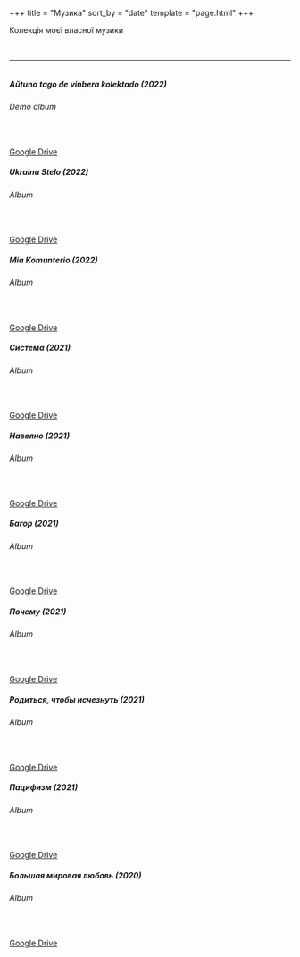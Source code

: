 +++
title = "Музика"
sort_by = "date"
template = "page.html"
+++

<p class="lead text-center">Колекція моєї власної музики</p><br>

<hr class="big-hr mb-4">
<div class="row mt-3">
    <div class="col-lg-4 col-md-6 col-sm-12 mb-3 d-flex">
        <div class="card text-bg-dark p-0">
            <img src="/img/covers/atdvk.jpg" class="card-img-top" alt="">
            <div class="card-body d-flex flex-column">
                <h5 class="card-title">Aŭtuna tago de vinbera kolektado (2022)</h5>
                <h6 class="card-subtitle mb-2 text-secondary">Demo album</h6>
                <p class="card-text">&nbsp;</p>
                <div class="card-link-box mt-auto">
                    <a href="https://drive.google.com/drive/folders/1Nxg3nn4vmDA9j902TZ6Z2yG_YJ3xkAdG?usp=share_link" class="card-link">Google Drive</a>
                </div>
            </div>
        </div>
    </div>
    <div class="col-lg-4 col-md-6 col-sm-12 mb-3 d-flex">
        <div class="card text-bg-dark p-0">
            <img src="/img/covers/us.jpg" class="card-img-top" alt="">
            <div class="card-body d-flex flex-column">
                <h5 class="card-title">Ukraina Stelo (2022)</h5>
                <h6 class="card-subtitle mb-2 text-secondary">Album</h6>
                <p class="card-text">&nbsp;</p>
                <div class="card-link-box mt-auto">
                    <a href="https://drive.google.com/drive/folders/13ku6DS5r-0zZesA8Erw6TDudJDByIyoE?usp=share_link" class="card-link">Google Drive</a>
                </div>
            </div>
        </div>
    </div>
    <div class="col-lg-4 col-md-6 col-sm-12 mb-3 d-flex">
        <div class="card text-bg-dark p-0">
            <img src="/img/covers/mk.jpg" class="card-img-top" alt="">
            <div class="card-body d-flex flex-column">
                <h5 class="card-title">Mia Komunterio (2022)</h5>
                <h6 class="card-subtitle mb-2 text-secondary">Album</h6>
                <p class="card-text">&nbsp;</p>
                <div class="card-link-box mt-auto">
                    <a href="https://drive.google.com/drive/folders/1IHBYJHfXu4EUQbkQnWH6_oVHAVDLpjqx?usp=share_link" class="card-link">Google Drive</a>
                </div>
            </div>
        </div>
    </div>
    <div class="col-lg-4 col-md-6 col-sm-12 mb-3 d-flex">
        <div class="card text-bg-dark p-0">
            <img src="/img/covers/sistemo.jpg" class="card-img-top" alt="">
            <div class="card-body d-flex flex-column">
                <h5 class="card-title">Cистема (2021)</h5>
                <h6 class="card-subtitle mb-2 text-secondary">Album</h6>
                <p class="card-text">&nbsp;</p>
                <div class="card-link-box mt-auto">
                    <a href="https://drive.google.com/drive/folders/1XibnG6wP3ZnSrVonp7oT7TpF6KhaX6xR?usp=share_link" class="card-link">Google Drive</a>
                </div>
            </div>
        </div>
    </div>
    <div class="col-lg-4 col-md-6 col-sm-12 mb-3 d-flex">
        <div class="card text-bg-dark p-0">
            <img src="/img/covers/enspirite.jpg" class="card-img-top" alt="">
            <div class="card-body d-flex flex-column">
                <h5 class="card-title">Навеяно (2021)</h5>
                <h6 class="card-subtitle mb-2 text-secondary">Album</h6>
                <p class="card-text">&nbsp;</p>
                <div class="card-link-box mt-auto">
                    <a href="https://drive.google.com/drive/folders/1yUgXIe4RiE8KgGEAZ7G7D3SdCVu6d4G3?usp=share_link" class="card-link">Google Drive</a>
                </div>
            </div>
        </div>
    </div>
    <div class="col-lg-4 col-md-6 col-sm-12 mb-3 d-flex">
        <div class="card text-bg-dark p-0">
            <img src="/img/covers/hokstango.jpg" class="card-img-top" alt="">
            <div class="card-body d-flex flex-column">
                <h5 class="card-title">Багор (2021)</h5>
                <h6 class="card-subtitle mb-2 text-secondary">Album</h6>
                <p class="card-text">&nbsp;</p>
                <div class="card-link-box mt-auto">
                    <a href="https://drive.google.com/drive/folders/1kOlxUtweS-icFoGTuL7Fit0DM3tpDCG3?usp=share_link" class="card-link">Google Drive</a>
                </div>
            </div>
        </div>
    </div>
    <div class="col-lg-4 col-md-6 col-sm-12 mb-3 d-flex">
        <div class="card text-bg-dark p-0">
            <img src="/img/covers/kial.jpg" class="card-img-top" alt="">
            <div class="card-body d-flex flex-column">
                <h5 class="card-title">Почему (2021)</h5>
                <h6 class="card-subtitle mb-2 text-secondary">Album</h6>
                <p class="card-text">&nbsp;</p>
                <div class="card-link-box mt-auto">
                    <a href="https://drive.google.com/drive/folders/1TDkyedalT92z-77doBhXHE_V_ZUWRT7M?usp=share_link" class="card-link">Google Drive</a>
                </div>
            </div>
        </div>
    </div>
    <div class="col-lg-4 col-md-6 col-sm-12 mb-3 d-flex">
        <div class="card text-bg-dark p-0">
            <img src="/img/covers/npm.jpg" class="card-img-top" alt="">
            <div class="card-body d-flex flex-column">
                <h5 class="card-title">Родиться, чтобы исчезнуть (2021)</h5>
                <h6 class="card-subtitle mb-2 text-secondary">Album</h6>
                <p class="card-text">&nbsp;</p>
                <div class="card-link-box mt-auto">
                    <a href="https://drive.google.com/drive/folders/188r2-3bplGMr7mcARJaPRCKyT8waaPQO?usp=share_link" class="card-link">Google Drive</a>
                </div>
            </div>
        </div>
    </div>
    <div class="col-lg-4 col-md-6 col-sm-12 mb-3 d-flex">
        <div class="card text-bg-dark p-0">
            <img src="/img/covers/pacifismo.jpg" class="card-img-top" alt="">
            <div class="card-body d-flex flex-column">
                <h5 class="card-title">Пацифизм (2021)</h5>
                <h6 class="card-subtitle mb-2 text-secondary">Album</h6>
                <p class="card-text">&nbsp;</p>
                <div class="card-link-box mt-auto">
                    <a href="https://drive.google.com/drive/folders/1FSVepQqgsloBu_qpzo9pDwm7_XoSsjdt?usp=share_link" class="card-link">Google Drive</a>
                </div>
            </div>
        </div>
    </div>
    <div class="col-lg-4 col-md-6 col-sm-12 mb-3 d-flex">
        <div class="card text-bg-dark p-0">
            <img src="/img/covers/gma.jpg" class="card-img-top" alt="">
            <div class="card-body d-flex flex-column">
                <h5 class="card-title">Большая мировая любовь (2020)</h5>
                <h6 class="card-subtitle mb-2 text-secondary">Album</h6>
                <p class="card-text">&nbsp;</p>
                <div class="card-link-box mt-auto">
                    <a href="https://drive.google.com/drive/folders/1bz_v7ZO9e1AsFuOaAZRhhNNJinz5f2Bl?usp=share_link" class="card-link">Google Drive</a>
                </div>
            </div>
        </div>
    </div>
</div>
